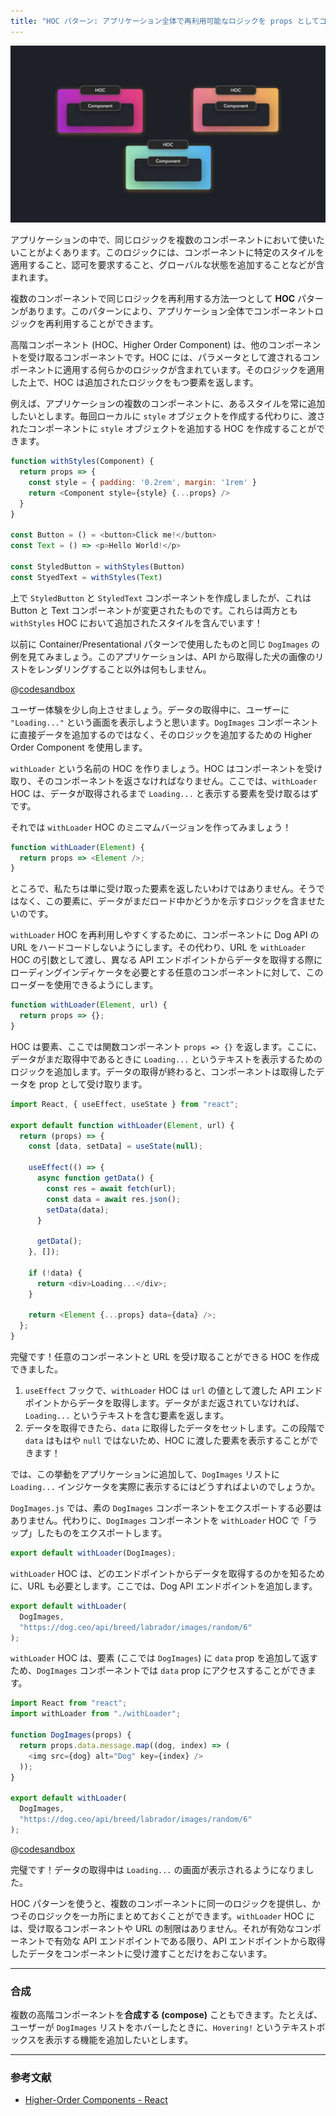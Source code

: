 ```yaml
---
title: "HOC パターン: アプリケーション全体で再利用可能なロジックを props としてコンポーネントに渡す"
---
```


![](/images/learning-patterns/hoc-pattern-1280w.jpg)

アプリケーションの中で、同じロジックを複数のコンポーネントにおいて使いたいことがよくあります。このロジックには、コンポーネントに特定のスタイルを適用すること、認可を要求すること、グローバルな状態を追加することなどが含まれます。

複数のコンポーネントで同じロジックを再利用する方法一つとして **HOC** パターンがあります。このパターンにより、アプリケーション全体でコンポーネントロジックを再利用することができます。

高階コンポーネント (HOC、Higher Order Component) は、他のコンポーネントを受け取るコンポーネントです。HOC には、パラメータとして渡されるコンポーネントに適用する何らかのロジックが含まれています。そのロジックを適用した上で、HOC は追加されたロジックをもつ要素を返します。

例えば、アプリケーションの複数のコンポーネントに、あるスタイルを常に追加したいとします。毎回ローカルに `style` オブジェクトを作成する代わりに、渡されたコンポーネントに `style` オブジェクトを追加する HOC を作成することができます。

```js
function withStyles(Component) {
  return props => {
    const style = { padding: '0.2rem', margin: '1rem' }
    return <Component style={style} {...props} />
  }
}

const Button = () = <button>Click me!</button>
const Text = () => <p>Hello World!</p>

const StyledButton = withStyles(Button)
const StyedText = withStyles(Text)
```

上で `StyledButton` と `StyledText` コンポーネントを作成しましたが、これは Button と Text コンポーネントが変更されたものです。これらは両方とも `withStyles` HOC において追加されたスタイルを含んでいます！

以前に Container/Presentational パターンで使用したものと同じ `DogImages` の例を見てみましょう。このアプリケーションは、API から取得した犬の画像のリストをレンダリングすること以外は何もしません。

@[codesandbox](https://codesandbox.io/embed/hoc-pattern-1-tzp7i)

ユーザー体験を少し向上させましょう。データの取得中に、ユーザーに `"Loading..."` という画面を表示しようと思います。`DogImages` コンポーネントに直接データを追加するのではなく、そのロジックを追加するための Higher Order Component を使用します。

`withLoader` という名前の HOC を作りましょう。HOC はコンポーネントを受け取り、そのコンポーネントを返さなければなりません。ここでは、`withLoader` HOC は、データが取得されるまで `Loading...` と表示する要素を受け取るはずです。

それでは `withLoader` HOC のミニマムバージョンを作ってみましょう！

```js
function withLoader(Element) {
  return props => <Element />;
}
```

ところで、私たちは単に受け取った要素を返したいわけではありません。そうではなく、この要素に、データがまだロード中かどうかを示すロジックを含ませたいのです。

`withLoader` HOC を再利用しやすくするために、コンポーネントに Dog API の URL をハードコードしないようにします。その代わり、URL を `withLoader` HOC の引数として渡し、異なる API エンドポイントからデータを取得する際にローディングインディケータを必要とする任意のコンポーネントに対して、このローダーを使用できるようにします。

```js
function withLoader(Element, url) {
  return props => {};
}
```

<!-- TODO: 原文で pass と書かれているのは receive の間違い？ -->
HOC は要素、ここでは関数コンポーネント `props => {}` を返します。ここに、データがまだ取得中であるときに `Loading...` というテキストを表示するためのロジックを追加します。データの取得が終わると、コンポーネントは取得したデータを prop として受け取ります。

```js:withLoader.js
import React, { useEffect, useState } from "react";

export default function withLoader(Element, url) {
  return (props) => {
    const [data, setData] = useState(null);

    useEffect(() => {
      async function getData() {
        const res = await fetch(url);
        const data = await res.json();
        setData(data);
      }

      getData();
    }, []);

    if (!data) {
      return <div>Loading...</div>;
    }

    return <Element {...props} data={data} />;
  };
}
```

完璧です！任意のコンポーネントと URL を受け取ることができる HOC を作成できました。

1. `useEffect` フックで、`withLoader` HOC は `url` の値として渡した API エンドポイントからデータを取得します。データがまだ返されていなければ、`Loading...` というテキストを含む要素を返します。
2. データを取得できたら、`data` に取得したデータをセットします。この段階で `data` はもはや `null` ではないため、HOC に渡した要素を表示することができます！

では、この挙動をアプリケーションに追加して、`DogImages` リストに `Loading...` インジケータを実際に表示するにはどうすればよいのでしょうか。

`DogImages.js` では、素の `DogImages` コンポーネントをエクスポートする必要はありません。代わりに、`DogImages` コンポーネントを `withLoader` HOC で「ラップ」したものをエクスポートします。

```js
export default withLoader(DogImages);
```

`withLoader` HOC は、どのエンドポイントからデータを取得するのかを知るために、URL も必要とします。ここでは、Dog API エンドポイントを追加します。

```js
export default withLoader(
  DogImages,
  "https://dog.ceo/api/breed/labrador/images/random/6"
);
```

`withLoader` HOC は、要素 (ここでは `DogImages`) に `data` prop を追加して返すため、`DogImages` コンポーネントでは `data` prop にアクセスすることができます。

```js:DogImages.js
import React from "react";
import withLoader from "./withLoader";

function DogImages(props) {
  return props.data.message.map((dog, index) => (
    <img src={dog} alt="Dog" key={index} />
  ));
}

export default withLoader(
  DogImages,
  "https://dog.ceo/api/breed/labrador/images/random/6"
);
```

@[codesandbox](https://codesandbox.io/embed/withloader-rslq4)

完璧です！データの取得中は `Loading...` の画面が表示されるようになりました。

HOC パターンを使うと、複数のコンポーネントに同一のロジックを提供し、かつそのロジックを一カ所にまとめておくことができます。`withLoader` HOC には、受け取るコンポーネントや URL の制限はありません。それが有効なコンポーネントで有効な API エンドポイントである限り、API エンドポイントから取得したデータをコンポーネントに受け渡すことだけをおこないます。

---

### 合成

複数の高階コンポーネントを**合成する (compose)** こともできます。たとえば、ユーザーが `DogImages` リストをホバーしたときに、`Hovering!` というテキストボックスを表示する機能を追加したいとします。

---

### 参考文献

* [Higher-Order Components - React](https://reactjs.org/docs/higher-order-components.html)
